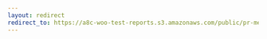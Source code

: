 ```yaml
---
layout: redirect
redirect_to: https://a8c-woo-test-reports.s3.amazonaws.com/public/pr-merge/39053/e2e/index.html
---
```

